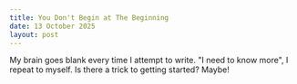 ```yaml
---
title: You Don't Begin at The Beginning
date: 13 October 2025
layout: post
---
```


My brain goes blank every time I attempt to write. "I need to know more", I repeat to myself. Is there a trick to getting started? Maybe!

